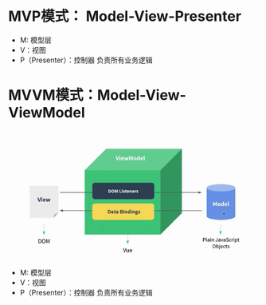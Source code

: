 # MVP模式： Model-View-Presenter
* M: 模型层
* V：视图
* P（Presenter）：控制器  负责所有业务逻辑

# MVVM模式：Model-View-ViewModel
![RUNOOB 图标](./picture/vue_001.png)
* M: 模型层
* V：视图
* P（Presenter）：控制器  负责所有业务逻辑
